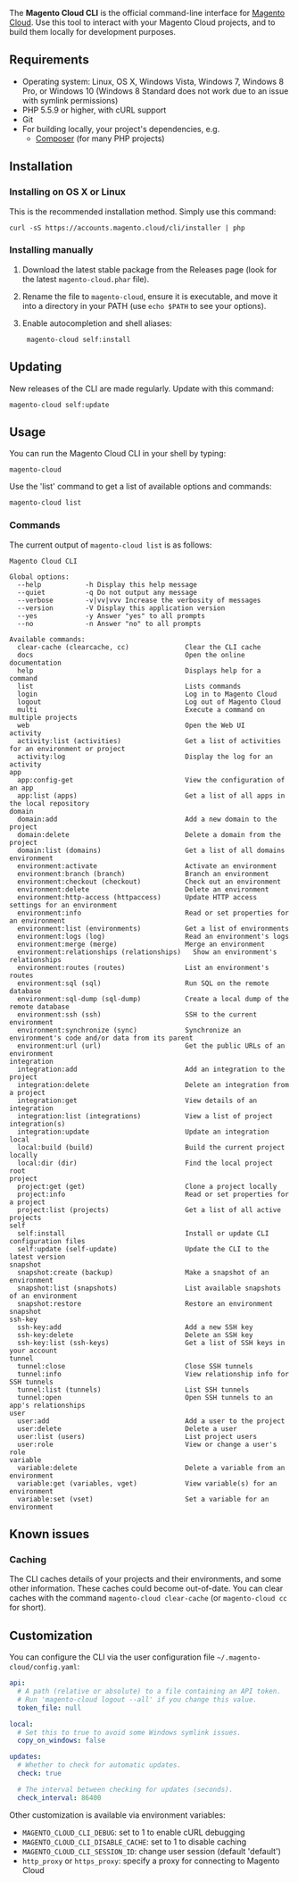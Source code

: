 The **Magento Cloud CLI** is the official command-line interface for [Magento Cloud](https://magento.cloud). Use this tool to interact with your Magento Cloud projects, and to build them locally for development purposes.

## Requirements

* Operating system: Linux, OS X, Windows Vista, Windows 7, Windows 8 Pro, or Windows 10 (Windows 8 Standard does not work due to an issue with symlink permissions)
* PHP 5.5.9 or higher, with cURL support
* Git
* For building locally, your project's dependencies, e.g.
  * [Composer](https://getcomposer.org/) (for many PHP projects)

## Installation

### Installing on OS X or Linux

This is the recommended installation method. Simply use this command:

    curl -sS https://accounts.magento.cloud/cli/installer | php

### Installing manually

1. Download the latest stable package from the Releases page
  (look for the latest `magento-cloud.phar` file).

2. Rename the file to `magento-cloud`, ensure it is executable, and move it into
  a directory in your PATH (use `echo $PATH` to see your options).

3. Enable autocompletion and shell aliases:

        magento-cloud self:install

## Updating

New releases of the CLI are made regularly. Update with this command:

    magento-cloud self:update

## Usage

You can run the Magento Cloud CLI in your shell by typing:

    magento-cloud

Use the 'list' command to get a list of available options and commands:

    magento-cloud list

### Commands

The current output of `magento-cloud list` is as follows:

```
Magento Cloud CLI

Global options:
  --help           -h Display this help message
  --quiet          -q Do not output any message
  --verbose        -v|vv|vvv Increase the verbosity of messages
  --version        -V Display this application version
  --yes            -y Answer "yes" to all prompts
  --no             -n Answer "no" to all prompts

Available commands:
  clear-cache (clearcache, cc)              Clear the CLI cache
  docs                                      Open the online documentation
  help                                      Displays help for a command
  list                                      Lists commands
  login                                     Log in to Magento Cloud
  logout                                    Log out of Magento Cloud
  multi                                     Execute a command on multiple projects
  web                                       Open the Web UI
activity
  activity:list (activities)                Get a list of activities for an environment or project
  activity:log                              Display the log for an activity
app
  app:config-get                            View the configuration of an app
  app:list (apps)                           Get a list of all apps in the local repository
domain
  domain:add                                Add a new domain to the project
  domain:delete                             Delete a domain from the project
  domain:list (domains)                     Get a list of all domains
environment
  environment:activate                      Activate an environment
  environment:branch (branch)               Branch an environment
  environment:checkout (checkout)           Check out an environment
  environment:delete                        Delete an environment
  environment:http-access (httpaccess)      Update HTTP access settings for an environment
  environment:info                          Read or set properties for an environment
  environment:list (environments)           Get a list of environments
  environment:logs (log)                    Read an environment's logs
  environment:merge (merge)                 Merge an environment
  environment:relationships (relationships)   Show an environment's relationships
  environment:routes (routes)               List an environment's routes
  environment:sql (sql)                     Run SQL on the remote database
  environment:sql-dump (sql-dump)           Create a local dump of the remote database
  environment:ssh (ssh)                     SSH to the current environment
  environment:synchronize (sync)            Synchronize an environment's code and/or data from its parent
  environment:url (url)                     Get the public URLs of an environment
integration
  integration:add                           Add an integration to the project
  integration:delete                        Delete an integration from a project
  integration:get                           View details of an integration
  integration:list (integrations)           View a list of project integration(s)
  integration:update                        Update an integration
local
  local:build (build)                       Build the current project locally
  local:dir (dir)                           Find the local project root
project
  project:get (get)                         Clone a project locally
  project:info                              Read or set properties for a project
  project:list (projects)                   Get a list of all active projects
self
  self:install                              Install or update CLI configuration files
  self:update (self-update)                 Update the CLI to the latest version
snapshot
  snapshot:create (backup)                  Make a snapshot of an environment
  snapshot:list (snapshots)                 List available snapshots of an environment
  snapshot:restore                          Restore an environment snapshot
ssh-key
  ssh-key:add                               Add a new SSH key
  ssh-key:delete                            Delete an SSH key
  ssh-key:list (ssh-keys)                   Get a list of SSH keys in your account
tunnel
  tunnel:close                              Close SSH tunnels
  tunnel:info                               View relationship info for SSH tunnels
  tunnel:list (tunnels)                     List SSH tunnels
  tunnel:open                               Open SSH tunnels to an app's relationships
user
  user:add                                  Add a user to the project
  user:delete                               Delete a user
  user:list (users)                         List project users
  user:role                                 View or change a user's role
variable
  variable:delete                           Delete a variable from an environment
  variable:get (variables, vget)            View variable(s) for an environment
  variable:set (vset)                       Set a variable for an environment
```

## Known issues

### Caching

The CLI caches details of your projects and their environments, and some other
information. These caches could become out-of-date. You can clear caches with
the command `magento-cloud clear-cache` (or `magento-cloud cc` for short).

## Customization

You can configure the CLI via the user configuration file `~/.magento-cloud/config.yaml`:

```yaml
api:
  # A path (relative or absolute) to a file containing an API token.
  # Run 'magento-cloud logout --all' if you change this value.
  token_file: null

local:
  # Set this to true to avoid some Windows symlink issues.
  copy_on_windows: false

updates:
  # Whether to check for automatic updates.
  check: true

  # The interval between checking for updates (seconds).
  check_interval: 86400
```

Other customization is available via environment variables:

* `MAGENTO_CLOUD_CLI_DEBUG`: set to 1 to enable cURL debugging
* `MAGENTO_CLOUD_CLI_DISABLE_CACHE`: set to 1 to disable caching
* `MAGENTO_CLOUD_CLI_SESSION_ID`: change user session (default 'default')
* `http_proxy` or `https_proxy`: specify a proxy for connecting to Magento Cloud
